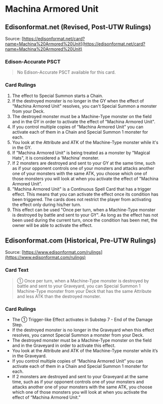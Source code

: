 # Machina Armored Unit

## Edisonformat.net (Revised, Post-UTW Rulings)

Source: [https://edisonformat.net/card?name=Machina%20Armored%20Unit](https://edisonformat.net/card?name=Machina%20Armored%20Unit)

### Edison-Accurate PSCT

> No Edison-Accurate PSCT available for this card.

### Card Rulings

1. The effect to Special Summon starts a Chain.
2. If the destroyed monster is no longer in the GY when the effect of "Machina Armored Unit" resolves, you can't Special Summon a monster from your Deck.
3. The destroyed monster must be a Machine-Type monster on the field and in the GY in order to activate the effect of "Machina Armored Unit".
4. If you control multiple copies of "Machina Armored Unit" you can activate each of them in a Chain and Special Summon 1 monster for each.
5. You look at the Attribute and ATK of the Machine-Type monster while it's in the GY.
6. If "Machina Armored Unit" is being treated as a monster by "Magical Hats", it is considered a 'Machina' monster.
7. If 2 monsters are destroyed and sent to your GY at the same time, such as if your opponent controls one of your monsters and attacks another one of your monsters with the same ATK, you choose which one of those monsters you will look at when you activate the effect of "Machina Armored Unit".
8. "Machina Armored Unit" is a Continuous Spell Card that has a trigger effect. This means that you can activate the effect once its condition has been triggered. The cards does not restrict the player from activating the effect only during his/her turn.
9. This effect can be used "Once per turn, when a Machine-Type monster is destroyed by battle and sent to your GY". As long as the effect has not been used during the current turn, once the condition has been met, the owner will be able to activate the effect.


## Edisonformat.com (Historical, Pre-UTW Rulings)

Source: [https://www.edisonformat.com/rulings](https://www.edisonformat.com/rulings)

### Card Text

> ① Once per turn, when a Machine-Type monster is destroyed by battle and sent to your Graveyard, you can Special Summon 1 Machine-Type monster from your Deck that has the same Attribute and less ATK than the destroyed monster.

### Card Rulings

*   The ① Trigger-like Effect activates in Substep 7 - End of the Damage Step.
*   If the destroyed monster is no longer in the Graveyard when this effect resolves, you cannot Special Summon a monster from your Deck.
*   The destroyed monster must be a Machine-Type monster on the field and in the Graveyard in order to activate this effect.
*   You look at the Attribute and ATK of the Machine-Type monster while it’s in the Graveyard.
*   If you control multiple copies of “Machina Armored Unit” you can activate each of them in a Chain and Special Summon 1 monster for each.
*   If 2 monsters are destroyed and sent to your Graveyard at the same time, such as if your opponent controls one of your monsters and attacks another one of your monsters with the same ATK, you choose which one of those monsters you will look at when you activate the effect of “Machina Armored Unit.”


